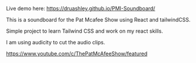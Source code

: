 Live demo here: https://druashley.github.io/PMI-Soundboard/

This is a soundboard for the Pat Mcafee Show using React and tailwindCSS.

Simple project to learn Tailwind CSS and work on my react skills.

I am using audicity to cut the audio clips.

https://www.youtube.com/c/ThePatMcAfeeShow/featured
